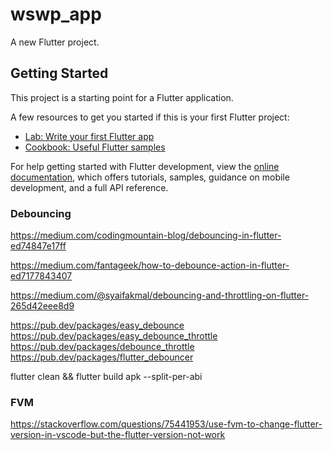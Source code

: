 # wswp_app

A new Flutter project.

## Getting Started

This project is a starting point for a Flutter application.

A few resources to get you started if this is your first Flutter project:

- [Lab: Write your first Flutter app](https://docs.flutter.dev/get-started/codelab)
- [Cookbook: Useful Flutter samples](https://docs.flutter.dev/cookbook)

For help getting started with Flutter development, view the
[online documentation](https://docs.flutter.dev/), which offers tutorials,
samples, guidance on mobile development, and a full API reference.

### Debouncing
https://medium.com/codingmountain-blog/debouncing-in-flutter-ed74847e17ff

https://medium.com/fantageek/how-to-debounce-action-in-flutter-ed7177843407

https://medium.com/@syaifakmal/debouncing-and-throttling-on-flutter-265d42eee8d9



https://pub.dev/packages/easy_debounce
https://pub.dev/packages/easy_debounce_throttle
https://pub.dev/packages/debounce_throttle
https://pub.dev/packages/flutter_debouncer

flutter clean && flutter build apk --split-per-abi

### FVM

https://stackoverflow.com/questions/75441953/use-fvm-to-change-flutter-version-in-vscode-but-the-flutter-version-not-work